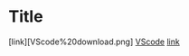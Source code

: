 # Title

[link][VScode%20download.png]
[VScode](https://code.visualstudio.com/)
[link](somethingDifferent)
